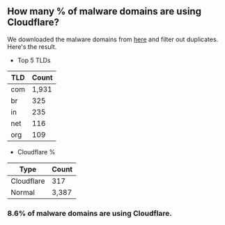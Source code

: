 ## How many % of malware domains are using Cloudflare?


We downloaded the malware domains from [here](https://urlhaus.abuse.ch) and filter out duplicates.
Here's the result.


[//]: # (start replacement)


- Top 5 TLDs

| TLD | Count |
| --- | --- |
| com | 1,931 |
| br | 325 |
| in | 235 |
| net | 116 |
| org | 109 |


- Cloudflare %

| Type | Count |
| --- | --- |
| Cloudflare | 317 |
| Normal | 3,387 |


### 8.6% of malware domains are using Cloudflare.